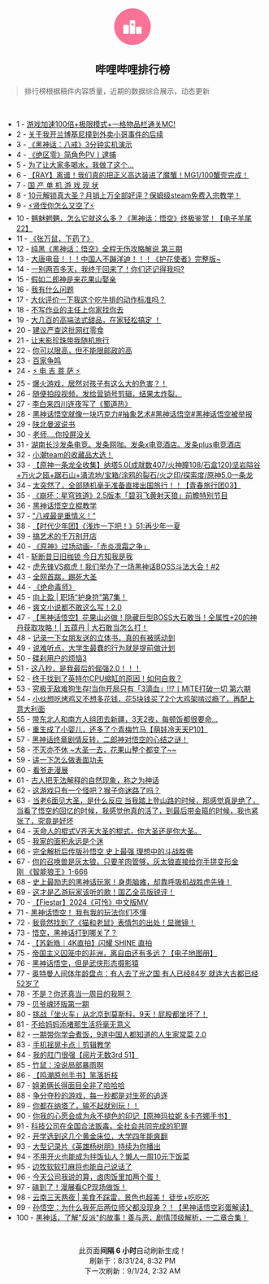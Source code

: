 <div align="center">
    <img src="./assets/icon_rank.png" alt="logo" />
    <h2>哔哩哔哩排行榜</h>
</div>

> 排行榜根据稿件内容质量，近期的数据综合展示，动态更新

<br />

<ul><li><span>1 - <a href=https://www.bilibili.com/BV1Lb421E7dn>游戏加速100倍+极限模式+一格物品栏通关MC!</a></span></li><li><span>2 - <a href=https://www.bilibili.com/BV1NW421X7RV>关于我开兰博基尼撞到外卖小哥事件的后续</a></span></li><li><span>3 - <a href=https://www.bilibili.com/BV1EcHgezEyF>《黑神话：八戒》3分钟实机演示</a></span></li><li><span>4 - <a href=https://www.bilibili.com/BV1YT421r7pH>《绝区零》简角色PV丨逮捕</a></span></li><li><span>5 - <a href=https://www.bilibili.com/BV1N1421b7NL>为了让大家多喝水，我做了这个…</a></span></li><li><span>6 - <a href=https://www.bilibili.com/BV1zW421Q796>【RAY】离谱！我们真的把正义高达装进了魔蟹！MG1/100蟹壳完成！</a></span></li><li><span>7 - <a href=https://www.bilibili.com/BV1Cx4y1s73T>国&nbsp;产&nbsp;单&nbsp;机&nbsp;游&nbsp;戏&nbsp;现&nbsp;状</a></span></li><li><span>8 - <a href=https://www.bilibili.com/BV1M4421f7gu>10元解锁真大圣？月销上万全部好评？保姆级steam免费入宗教学！</a></span></li><li><span>9 - <a href=https://www.bilibili.com/BV1MFsTeWEfm>⚡贤侄你怎么又空了⚡</a></span></li><li><span>10 - <a href=https://www.bilibili.com/BV1YE4m1Q7sV>魑魅魍魉，怎么它就这么多？《黑神话：悟空》终极鉴赏！【电子羊尾22】</a></span></li><li><span>11 - <a href=https://www.bilibili.com/BV1sW421X7C2>《张万鼠，下药了》</a></span></li><li><span>12 - <a href=https://www.bilibili.com/BV1ST421z7EW>纯黑《黑神话：悟空》全程无伤攻略解说&nbsp;第三期</a></span></li><li><span>13 - <a href=https://www.bilibili.com/BV1EHsTeuE6q>大唐电音！！！中国人不蹦洋迪！！！《护花使者》完整版~</a></span></li><li><span>14 - <a href=https://www.bilibili.com/BV1xi421z7F6>一别两百多天，我终于回来了！你们还记得我吗?</a></span></li><li><span>15 - <a href=https://www.bilibili.com/BV1u2421o76W>假如二郎神是来花果山娶亲</a></span></li><li><span>16 - <a href=https://www.bilibili.com/BV16M4m117t4>我有什么问题</a></span></li><li><span>17 - <a href=https://www.bilibili.com/BV1yW421X75w>大伙评价一下我这个吃牛排的动作标准吗？</a></span></li><li><span>18 - <a href=https://www.bilibili.com/BV1Bx4y1s7PP>不写作业的主任上你家找你去</a></span></li><li><span>19 - <a href=https://www.bilibili.com/BV1974y127GM>大几百的高端法式甜品，在家轻松搞定&nbsp;！</a></span></li><li><span>20 - <a href=https://www.bilibili.com/BV191421t7Mx>建议严查这批网红零食</a></span></li><li><span>21 - <a href=https://www.bilibili.com/BV1LqsweXEVj>让末影珍珠带我随机旅行</a></span></li><li><span>22 - <a href=https://www.bilibili.com/BV1nW421X7SR>你可以限高，但不能限邮政的高</a></span></li><li><span>23 - <a href=https://www.bilibili.com/BV1RM4m1a7Ho>百家争鸣</a></span></li><li><span>24 - <a href=https://www.bilibili.com/BV1Xz421i7Yr>⚡️&nbsp;电&nbsp;吉&nbsp;菩&nbsp;萨&nbsp;⚡️</a></span></li><li><span>25 - <a href=https://www.bilibili.com/BV1mZ421578k>爆火游戏，居然对孩子有这么大的危害？！</a></span></li><li><span>26 - <a href=https://www.bilibili.com/BV1uU411m7en>随便拍段视频，发给营销号剪辑，结果太炸裂。</a></span></li><li><span>27 - <a href=https://www.bilibili.com/BV1Wf421i7AM>李白来四川连夜写了《蜀道热》</a></span></li><li><span>28 - <a href=https://www.bilibili.com/BV1RbsTeYE8V>黑神话悟空就像一块巧克力#抽象艺术#黑神话悟空#黑神话悟空被举报</a></span></li><li><span>29 - <a href=https://www.bilibili.com/BV1ef421i7mm>陕北曼波说书</a></span></li><li><span>30 - <a href=https://www.bilibili.com/BV19r421K7ST>老师....你投屏没关</a></span></li><li><span>31 - <a href=https://www.bilibili.com/BV1k7sueSE7U>湖南长沙发条电竞。发条网咖。发条x电竞酒店。发条plus电竞酒店</a></span></li><li><span>32 - <a href=https://www.bilibili.com/BV1ME4m1R79t>小潮team的收藏品大选！</a></span></li><li><span>33 - <a href=https://www.bilibili.com/BV14Z421L7DN>【原神一条龙全收集】纳塔5.0(成就数407/火神瞳108/石盒120)坚岩隘谷+万火之瓯+踞石山+涌流地/宝箱/涂鸦的裂石/火之印/探索度/原神5.0一条龙</a></span></li><li><span>34 - <a href=https://www.bilibili.com/BV1B4421o7MT>太突然了，全部随机毫无准备直接出国旅行！！【青春旅行团03】</a></span></li><li><span>35 - <a href=https://www.bilibili.com/BV1ox4y1s71J>《崩坏：星穹铁道》2.5版本「碧羽飞黄射天狼」前瞻特别节目</a></span></li><li><span>36 - <a href=https://www.bilibili.com/BV17THGeVE3H>黑神话悟空立棍教学</a></span></li><li><span>37 - <a href=https://www.bilibili.com/BV18U411m7ha>&quot;八戒最是重情义！&quot;</a></span></li><li><span>38 - <a href=https://www.bilibili.com/BV1Pi421r7SU>【时代少年团】《浅炸一下吧！》51:再少年一夏</a></span></li><li><span>39 - <a href=https://www.bilibili.com/BV1Yb42147Qb>搞艺术的千万别开店</a></span></li><li><span>40 - <a href=https://www.bilibili.com/BV1e1421x7jF>《原神》过场动画-「赤炎凛霜之争」</a></span></li><li><span>41 - <a href=https://www.bilibili.com/BV1yy411H7vf>斩断昔日旧枷锁&nbsp;今日方知我是我</a></span></li><li><span>42 - <a href=https://www.bilibili.com/BV1UU411m7et>虎先锋VS疯虎！我们举办了一场黑神话BOSS斗法大会！#2</a></span></li><li><span>43 - <a href=https://www.bilibili.com/BV17y411v7XN>全网首踹，踢死大圣</a></span></li><li><span>44 - <a href=https://www.bilibili.com/BV12x4y1s7vj>《绝命毒师》</a></span></li><li><span>45 - <a href=https://www.bilibili.com/BV1Dy411H72A>向上盈&nbsp;|&nbsp;职场“护身符”第7集！</a></span></li><li><span>46 - <a href=https://www.bilibili.com/BV1Ew4m1r7X4>爽文小说都不敢这么写！2.0</a></span></li><li><span>47 - <a href=https://www.bilibili.com/BV1iS421Q76u>【黑神话悟空】花果山必做！隐藏巨型BOSS大石敢当！全属性+20的神丹获取攻略！|&nbsp;五蕴丹&nbsp;|&nbsp;大石敢当怎么打！</a></span></li><li><span>48 - <a href=https://www.bilibili.com/BV1E7sNePEYy>记录一下女朋友送的立体书，真的有被感动到</a></span></li><li><span>49 - <a href=https://www.bilibili.com/BV1i2sKeAEKV>说难听点，大学生最蠢的行为就是提前做计划</a></span></li><li><span>50 - <a href=https://www.bilibili.com/BV1mBsNeUEzV>碟刹用户的烦恼3</a></span></li><li><span>51 - <a href=https://www.bilibili.com/BV1T4421o7f1>这八秒，是我最后的倔强2.0！！！</a></span></li><li><span>52 - <a href=https://www.bilibili.com/BV174421f7Th>终于找到了英特尔CPU缩缸的原因！如何自救？</a></span></li><li><span>53 - <a href=https://www.bilibili.com/BV1cE421c7mK>究极无敌难狗生存!当你开局只有「3滴血」!!?丨MITE打破一切&nbsp;第六期</a></span></li><li><span>54 - <a href=https://www.bilibili.com/BV1p2421f7TB>小伙想吃烤鸡又不想多花钱，花5块钱买了2个大鸡架啃过瘾了，再配上意大利面</a></span></li><li><span>55 - <a href=https://www.bilibili.com/BV16U411S7iq>带东北人和南方人组团去新疆，3天2夜，每顿饭都很要命…</a></span></li><li><span>56 - <a href=https://www.bilibili.com/BV1Gy411v7is>重生成了小婴儿，还多了个青梅竹马【萌娃冷天天P10】</a></span></li><li><span>57 - <a href=https://www.bilibili.com/BV1eWsxeSESa>黑神话终章剧情反转，二郎神对悟空的心结之谜！</a></span></li><li><span>58 - <a href=https://www.bilibili.com/BV1eSsKecE9T>不灭亦不休&nbsp;~大圣一去，花果山整个都变了~~</a></span></li><li><span>59 - <a href=https://www.bilibili.com/BV1b4421o7By>讲一下怎么做表面功夫</a></span></li><li><span>60 - <a href=https://www.bilibili.com/BV1Zr421P7Th>看爷走漫展</a></span></li><li><span>61 - <a href=https://www.bilibili.com/BV1fE421F7Rn>古人把无法解释的自然现象，称之为神话</a></span></li><li><span>62 - <a href=https://www.bilibili.com/BV1s2stekEug>这游戏只有一个怪吧？猴子你迷路了吗？</a></span></li><li><span>63 - <a href=https://www.bilibili.com/BV1on4y1f7XJ>当老6面见大圣，是什么反应&nbsp;当我踏上登山路的时候，那感觉真是绝了，当看了悟空的回忆的时候，我感觉他真的活了，到最后带金箍的时候，我也紧张了，究竟是好坏</a></span></li><li><span>64 - <a href=https://www.bilibili.com/BV1m1sue8EQc>天命人的棍式V齐天大圣的棍式，你大圣还是你大圣。</a></span></li><li><span>65 - <a href=https://www.bilibili.com/BV1QtsAemEAZ>我家的面积永远是个迷</a></span></li><li><span>66 - <a href=https://www.bilibili.com/BV1a74y1m7Cb>完全解析后传版孙悟空&nbsp;史上最强&nbsp;理想中的斗战胜佛</a></span></li><li><span>67 - <a href=https://www.bilibili.com/BV1eKHMetEx3>你的召唤兽是灰太狼，只要羊肉管够，灰太狼直接给你手搓变形金刚&nbsp;《智能狼王》1-666</a></span></li><li><span>68 - <a href=https://www.bilibili.com/BV1Bb42177Kw>史上最励志的黑神话玩家！身患脑瘫，却靠呼吸机战胜虎先锋！</a></span></li><li><span>69 - <a href=https://www.bilibili.com/BV1b74y1m7Da>这才是乙游玩家该听的歌！国乙全员版锐评！</a></span></li><li><span>70 - <a href=https://www.bilibili.com/BV185noepEtH>【Fiestar】2024《可怜》中文版MV</a></span></li><li><span>71 - <a href=https://www.bilibili.com/BV1FKH5eQEnt>黑神话悟空！&nbsp;我有我的玩法你们不懂</a></span></li><li><span>72 - <a href=https://www.bilibili.com/BV1MH4y1F7fS>我竟然找到了《猫和老鼠》表情包的出处！显微镜！</a></span></li><li><span>73 - <a href=https://www.bilibili.com/BV1gFsuewE4F>悟空，黑神话打到哪关了？</a></span></li><li><span>74 - <a href=https://www.bilibili.com/BV1xzHNeMEuK>【苏新皓｜4K直拍】闪耀&nbsp;SHINE&nbsp;直拍</a></span></li><li><span>75 - <a href=https://www.bilibili.com/BV12T421z7wT>帝国主义囚笼中的非洲，离自由还有多远？【电子地图册】</a></span></li><li><span>76 - <a href=https://www.bilibili.com/BV1Gcs3euEzT>黑神话悟空，但是武侠形态摄影猿</a></span></li><li><span>77 - <a href=https://www.bilibili.com/BV1TE4m1R7YD>奥特曼人间体年龄盘点：有人去了光之国&nbsp;有人已经84岁&nbsp;就连大古都已经52岁了</a></span></li><li><span>78 - <a href=https://www.bilibili.com/BV1v2sKeAEHr>不是？你还真当一周目的我啊？</a></span></li><li><span>79 - <a href=https://www.bilibili.com/BV1By411H7Ph>贝爷魂环版第一期</a></span></li><li><span>80 - <a href=https://www.bilibili.com/BV1oi421r7fo>挑战「坐火车」从北京到莫斯科，9天！屁股都坐坏了！</a></span></li><li><span>81 - <a href=https://www.bilibili.com/BV1FEsTe3ECZ>不给妈妈添堵那生活将毫无意义</a></span></li><li><span>82 - <a href=https://www.bilibili.com/BV1gT421z7tH>一期带你学会煮饭，9道中国人都知道的人生家常菜&nbsp;2.0</a></span></li><li><span>83 - <a href=https://www.bilibili.com/BV1ZE421F7AH>手机摇晃卡点｜剪辑教学</a></span></li><li><span>84 - <a href=https://www.bilibili.com/BV1bf421e7Ew>我的肛门很强【阅片无数3rd&nbsp;51】</a></span></li><li><span>85 - <a href=https://www.bilibili.com/BV1Vi421r7WL>竹鼠：没说局部暴雨啊</a></span></li><li><span>86 - <a href=https://www.bilibili.com/BV1ctsVebEkg>【鸣潮原创手书】笔落折枝</a></span></li><li><span>87 - <a href=https://www.bilibili.com/BV1hb42177VT>姐弟俩长得面目全非了哈哈哈</a></span></li><li><span>88 - <a href=https://www.bilibili.com/BV1ZGsAeZEk7>争分夺秒的游戏，每一秒都是对生死的追逐</a></span></li><li><span>89 - <a href=https://www.bilibili.com/BV1Xw4m167JQ>你都在纳塔了，输不起就别玩！！</a></span></li><li><span>90 - <a href=https://www.bilibili.com/BV1AE421c73c>你我的心愿会成为永不褪色的印记【原神玛拉妮&nbsp;&amp;卡齐娜手书】</a></span></li><li><span>91 - <a href=https://www.bilibili.com/BV1zS42197Sv>科技公司在全国合法贩毒，全社会共同完成的犯罪</a></span></li><li><span>92 - <a href=https://www.bilibili.com/BV1y4421o7Qc>开学选到这几个黄金床位，大学四年能爽翻</a></span></li><li><span>93 - <a href=https://www.bilibili.com/BV1Wbs7e5EmH>大型记录片《英雄杨树朋》持续为你播出</a></span></li><li><span>94 - <a href=https://www.bilibili.com/BV1YW421X7Vd>不用开火也能成为拌饭仙人？懒人一周10元下饭菜</a></span></li><li><span>95 - <a href=https://www.bilibili.com/BV1yFs5eiE2g>边牧软软打麻将也能自己说话了</a></span></li><li><span>96 - <a href=https://www.bilibili.com/BV1Qx4y1s7UM>今天公司我说的算，卤肉饭里加两个蛋！</a></span></li><li><span>97 - <a href=https://www.bilibili.com/BV13Z421K7G1>磕到了！漫展看CP现场做饭！</a></span></li><li><span>98 - <a href=https://www.bilibili.com/BV1D2421Z7X7>云南三天两夜&nbsp;|&nbsp;美食不踩雷，景色也超美！&nbsp;徒步+吃吃吃</a></span></li><li><span>99 - <a href=https://www.bilibili.com/BV1zM4m1a78v>孙悟空：为什么我死后两位师父都没现身？！【黑神话悟空彩蛋解读】</a></span></li><li><span>100 - <a href=https://www.bilibili.com/BV1JU411m77g>黑神话，了解&quot;反派&quot;的故事！善与恶，剧情顶级解析，一二章合集！</a></span></li></ul>

<br />

<p align=center>此页面<b>间隔 6 小时</b>自动刷新生成！<br>刷新于：8/31/24, 8:32 PM<br>下一次刷新：9/1/24, 2:32 AM</p>